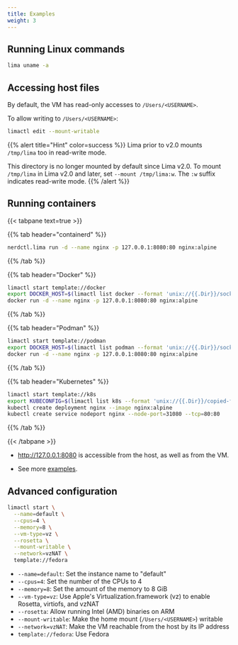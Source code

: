 ```yaml
---
title: Examples
weight: 3
---
```


## Running Linux commands
```bash
lima uname -a
```

## Accessing host files

By default, the VM has read-only accesses to `/Users/<USERNAME>`.

To allow writing to `/Users/<USERNAME>`:
```bash
limactl edit --mount-writable
```

{{% alert title="Hint" color=success %}}
Lima prior to v2.0 mounts `/tmp/lima` too in read-write mode.

This directory is no longer mounted by default since Lima v2.0.
To mount `/tmp/lima` in Lima v2.0 and later, set `--mount /tmp/lima:w`.
The `:w` suffix indicates read-write mode.
{{% /alert %}}

## Running containers
{{< tabpane text=true >}}

{{% tab header="containerd" %}}
```bash
nerdctl.lima run -d --name nginx -p 127.0.0.1:8080:80 nginx:alpine
```
{{% /tab %}}

{{% tab header="Docker" %}}
```bash
limactl start template://docker
export DOCKER_HOST=$(limactl list docker --format 'unix://{{.Dir}}/sock/docker.sock')
docker run -d --name nginx -p 127.0.0.1:8080:80 nginx:alpine
```
{{% /tab %}}

{{% tab header="Podman" %}}
```bash
limactl start template://podman
export DOCKER_HOST=$(limactl list podman --format 'unix://{{.Dir}}/sock/podman.sock')
docker run -d --name nginx -p 127.0.0.1:8080:80 nginx:alpine
```
{{% /tab %}}

{{% tab header="Kubernetes" %}}
```bash
limactl start template://k8s
export KUBECONFIG=$(limactl list k8s --format 'unix://{{.Dir}}/copied-from-guest/kubeconfig.yaml')
kubectl create deployment nginx --image nginx:alpine
kubectl create service nodeport nginx --node-port=31080 --tcp=80:80
```
{{% /tab %}}

{{< /tabpane >}}

- <http://127.0.0.1:8080> is accessible from the host, as well as from the VM.

- See more [examples](./containers/).

## Advanced configuration

```bash
limactl start \
  --name=default \
  --cpus=4 \
  --memory=8 \
  --vm-type=vz \
  --rosetta \
  --mount-writable \
  --network=vzNAT \
  template://fedora
```

- `--name=default`: Set the instance name to "default"
- `--cpus=4`: Set the number of the CPUs to 4
- `--memory=8`: Set the amount of the memory to 8 GiB
- `--vm-type=vz`: Use Apple's Virtualization.framework (vz) to enable Rosetta, virtiofs, and vzNAT
- `--rosetta`: Allow running Intel (AMD) binaries on ARM
- `--mount-writable`: Make the home mount (`/Users/<USERNAME>`) writable
- `--network=vzNAT`: Make the VM reachable from the host by its IP address
- `template://fedora`: Use Fedora
